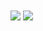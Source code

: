 
<img align="center" src="https://github-readme-stats.vercel.app/api?username=largonarco&show_icons=true"/>

<img align="center" style="flex:1" src="https://github-readme-stats.vercel.app/api/top-langs/?username=largonarco&layout=compact"/>





